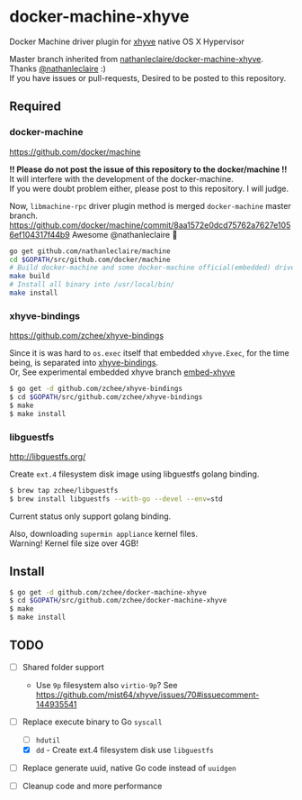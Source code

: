 docker-machine-xhyve
===

Docker Machine driver plugin for [xhyve](https://github.com/mist64/xhyve) native OS X Hypervisor

Master branch inherited from [nathanleclaire/docker-machine-xhyve](https://github.com/nathanleclaire/docker-machine-xhyve). Thanks [@nathanleclaire](https://github.com/nathanleclaire) :)  
If you have issues or pull-requests, Desired to be posted to this repository.


## Required

### docker-machine
https://github.com/docker/machine

**!! Please do not post the issue of this repository to the docker/machine !!**  
It will interfere with the development of the docker-machine.  
If you were doubt problem either, please post to this repository. I will judge.

Now, `libmachine-rpc` driver plugin method is merged `docker-machine` master branch.  
https://github.com/docker/machine/commit/8aa1572e0dcd75762a7627e1056ef104317f44b9
Awesome @nathanleclaire :tada:

```bash
go get github.com/nathanleclaire/machine
cd $GOPATH/src/github.com/docker/machine
# Build docker-machine and some docker-machine official(embedded) driver binary
make build
# Install all binary into /usr/local/bin/
make install
```

### xhyve-bindings
https://github.com/zchee/xhyve-bindings

Since it is was hard to `os.exec` itself that embedded `xhyve.Exec`, for the time being, is separated into [xhyve-bindings](https://github.com/zchee/xhyve-bindings).  
Or, See experimental embedded xhyve branch [embed-xhyve](https://github.com/zchee/docker-machine-xhyve/tree/embed-xhyve)

```bash
$ go get -d github.com/zchee/xhyve-bindings
$ cd $GOPATH/src/github.com/zchee/xhyve-bindings
$ make
$ make install
```

### libguestfs
http://libguestfs.org/

Create `ext.4` filesystem disk image using libguestfs golang binding.

```bash
$ brew tap zchee/libguestfs
$ brew install libguestfs --with-go --devel --env=std
```
Current status only support golang binding.

Also, downloading `supermin appliance` kernel files.  
Warning! Kernel file size over 4GB!


## Install

```bash
$ go get -d github.com/zchee/docker-machine-xhyve
$ cd $GOPATH/src/github.com/zchee/docker-machine-xhyve
$ make
$ make install
```


## TODO

- [ ] Shared folder support
  - Use `9p` filesystem also `virtio-9p`? See https://github.com/mist64/xhyve/issues/70#issuecomment-144935541

- [ ] Replace execute binary to Go `syscall`
    - [ ] `hdutil`
    - [x]  `dd`
      - Create ext.4 filesystem disk use `libguestfs`

- [ ] Replace generate uuid, native Go code instead of `uuidgen`

- [ ] Cleanup code and more performance

